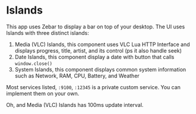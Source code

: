 # Islands

This app uses Zebar to display a bar on top of your desktop. The UI uses Islands with three distinct islands:

1. Media (VLC) Islands, this component uses VLC Lua HTTP Interface and displays progress, title, artist, and its control (ps it also handle seek)
2. Date Islands, this component display a date with button that calls `window.close()`
3. System Islands, this component displays common system information such as Network, RAM, CPU, Battery, and Weather

Most services listed, `:9100`, `:12345` is a private custom service. You can implement them on your own.

Oh, and Media (VLC) Islands has 100ms update interval.
